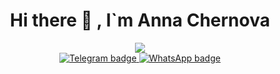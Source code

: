 <div id="header" align="center">
   <h1>Hi there 👋 , I`m Anna Chernova</h1>
  <img src="https://media.giphy.com/media/L1R1tvI9svkIWwpVYr/giphy.gif"/>
  <section id="contacts">
    <a href="https://t.me/cher_anna" target="_blank">
	    <img src="https://img.shields.io/badge/Telegram-2CA5E0?style=for-the-badge&logo=telegram&logoColor=white" alt="Telegram badge"/>
    </a> 
    <a href="https://wa.me/+79251587583">
      <img src="https://img.shields.io/badge/WhatsApp-25D366?style=for-the-badge&logo=whatsapp&logoColor=white" alt="WhatsApp badge"/>
    </a>
  </section>
</div>
